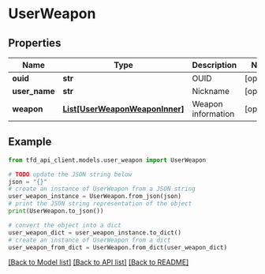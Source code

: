 # UserWeapon


## Properties

Name | Type | Description | Notes
------------ | ------------- | ------------- | -------------
**ouid** | **str** | OUID | [optional] 
**user_name** | **str** | Nickname | [optional] 
**weapon** | [**List[UserWeaponWeaponInner]**](UserWeaponWeaponInner.md) | Weapon information | [optional] 

## Example

```python
from tfd_api_client.models.user_weapon import UserWeapon

# TODO update the JSON string below
json = "{}"
# create an instance of UserWeapon from a JSON string
user_weapon_instance = UserWeapon.from_json(json)
# print the JSON string representation of the object
print(UserWeapon.to_json())

# convert the object into a dict
user_weapon_dict = user_weapon_instance.to_dict()
# create an instance of UserWeapon from a dict
user_weapon_from_dict = UserWeapon.from_dict(user_weapon_dict)
```
[[Back to Model list]](../README.md#documentation-for-models) [[Back to API list]](../README.md#documentation-for-api-endpoints) [[Back to README]](../README.md)


